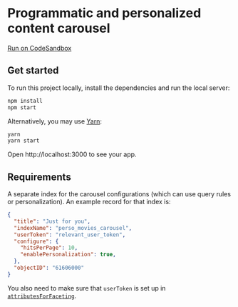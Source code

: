 # Programmatic and personalized content carousel

[Run on CodeSandbox](https://codesandbox.io/s/github/algolia/solutions/tree/master/content-carousel-personalized-demo)

## Get started

To run this project locally, install the dependencies and run the local server:

```sh
npm install
npm start
```

Alternatively, you may use [Yarn](https://http://yarnpkg.com/):

```sh
yarn
yarn start
```

Open http://localhost:3000 to see your app.

## Requirements

A separate index for the carousel configurations (which can use query rules or personalization). An example record for that index is:

```json
{
  "title": "Just for you",
  "indexName": "perso_movies_carousel",
  "userToken": "relevant_user_token",
  "configure": {
    "hitsPerPage": 10,
    "enablePersonalization": true,
  },
  "objectID": "61606000"
}
```

You also need to make sure that `userToken` is set up in [`attributesForFaceting`](https://www.algolia.com/doc/api-reference/api-parameters/attributesForFaceting/).

